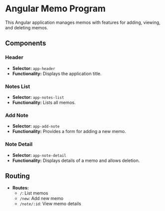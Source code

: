# Angular Memo Program

This Angular application manages memos with features for adding, viewing, and deleting memos.

## Components

### Header

- **Selector:** `app-header`
- **Functionality:** Displays the application title.

### Notes List

- **Selector:** `app-notes-list`
- **Functionality:** Lists all memos.

### Add Note

- **Selector:** `app-add-note`
- **Functionality:** Provides a form for adding a new memo.

### Note Detail

- **Selector:** `app-note-detail`
- **Functionality:** Displays details of a memo and allows deletion.

## Routing

- **Routes:**
  - `/`: List memos
  - `/new`: Add new memo
  - `/note/:id`: View memo details
